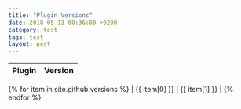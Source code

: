 ```yaml
---
title: "Plugin Versions"
date: 2018-05-13 00:36:00 +0200
category: test
tags: test
layout: post
---
```

| Plugin | Version |
| ------ | ------- |
{% for item in site.github.versions %}
| {{ item[0] }} | {{ item[1] }} |
{% endfor %}
